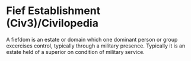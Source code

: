 # Fief Establishment (Civ3)/Civilopedia

A fiefdom is an estate or domain which one dominant person or group excercises control, typically through a military presence. Typically it is an estate held of a superior on condition of military service.